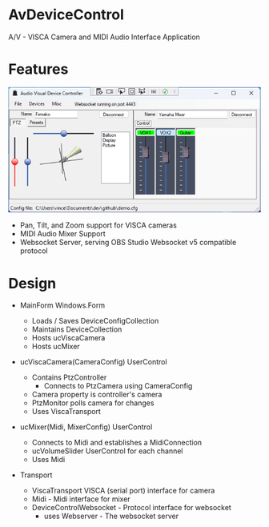 # AvDeviceControl
A/V - VISCA Camera and MIDI Audio Interface Application

# Features
<img src="assets/screenshot.png" />

- Pan, Tilt, and Zoom support for VISCA cameras
- MIDI Audio Mixer Support
- Websocket Server, serving OBS Studio Websocket v5 compatible protocol


# Design
- MainForm Windows.Form
    - Loads / Saves DeviceConfigCollection
    - Maintains DeviceCollection
    - Hosts ucViscaCamera
    - Hosts ucMixer

- ucViscaCamera(CameraConfig) UserControl
  - Contains PtzController
    - Connects to PtzCamera using CameraConfig
  - Camera property is controller's camera
  - PtzMonitor polls camera for changes
  - Uses ViscaTransport

- ucMixer(Midi, MixerConfig) UserControl
    - Connects to Midi and establishes a MidiConnection
    - ucVolumeSlider UserControl for each channel
    - Uses Midi

- Transport
    - ViscaTransport VISCA (serial port) interface for camera
    - Midi - Midi interface for mixer
    - DeviceControlWebsocket - Protocol interface for websocket
        - uses Webserver - The websocket server